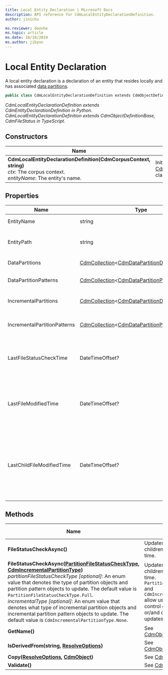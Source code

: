 ```yaml
---
title: Local Entity Declaration | Microsoft Docs
description: API reference for CdmLocalEntityDeclarationDefinition.
author: jinichu

ms.reviewer: deonhe 
ms.topic: article
ms.date: 10/18/2019
ms.author: jibyun
---
```


# Local Entity Declaration 

A local entity declaration is a declaration of an entity that resides locally and has associated [data partitions](datapartition.md).

```csharp
public class CdmLocalEntityDeclarationDefinition extends CdmObjectDefinitionBase, CdmEntityDeclarationDefinition
```
*CdmLocalEntityDeclarationDefinition extends CdmEntityDeclarationDefinition in Python.*<br/>
*CdmLocalEntityDeclarationDefinition extends CdmObjectDefinitionBase, CdmFileStatus in TypeScript.*

## Constructors
|Name|Description|
|---|---|
|**CdmLocalEntityDeclarationDefinition(CdmCorpusContext, string)**<br/>*ctx*: The corpus context.<br/>*entityName*: The entity's name.|Initializes a new instance of the [CdmLocalEntityDeclarationDefinition](localentitydeclaration.md) class.|

## Properties
|Name|Type|Description|SDK|
|---|---|---|---|
|EntityName|string|The entity's name.|1.0|
|EntityPath|string|The corpus path to the entity definition.|1.0|
|DataPartitions|[CdmCollection](collection.md)\<[CdmDataPartitionDefinition](datapartition.md)>|The data partitions.|1.0|
|DataPartitionPatterns|[CdmCollection](collection.md)\<[CdmDataPartitionPatternDefinition](datapartitionpattern.md)>|The data partition patterns.|1.0|
|IncrementalPartitions|[CdmCollection](collection.md)\<[CdmDataPartitionDefinition](datapartition.md)>|The incremental partitions.|1.6|
|IncrementalPartitionPatterns|[CdmCollection](collection.md)\<[CdmDataPartitionPatternDefinition](datapartitionpattern.md)>|The incremental partition patterns.|1.6|
|LastFileStatusCheckTime|DateTimeOffset?|The last time the modified time was checked for this file.|1.0|
|LastFileModifiedTime|DateTimeOffset?|The last time this file was modified according to the object model.|1.0|
|LastChildFileModifiedTime|DateTimeOffset?|The greatest last time reported by any of the children objects about their file status check times.|1.0|


## Methods
|Name|Description|Return Type|SDK|
|---|---|---|---|
|**FileStatusCheckAsync()**|Updates the object and its children, if any, with the current time.|Task|1.0|
|**FileStatusCheckAsync([PartitionFileStatusCheckType](partitionfilestatuscheckType.md), [CdmIncrementalPartitionType](cdmincrementalpartitiontype.md))**<br/>*partitionFileStatusCheckType [optional]*: An enum value that denotes the type of partition objects and partition pattern objects to update. The default value is `PartitionFileStatusCheckType.Full`. <br/>*incrementalType [optional]*: An enum value that denotes what type of incremental partition objects and incremental partition pattern objects to update. The default value is `CdmIncrementalPartitionType.None`.|Updates the object and its children, if any, with the current time. `PartitionFileStatusCheckType` and `CdmIncrementalPartitionType` allow users to have better control of which data partition or/and data partition pattern updates should be performed.|Task|1.6|
|**GetName()**|See [CdmObjectDefinition.GetName()](cdmobjectdefinition.md#methods).|string|1.0|
|**IsDerivedFrom(string, [ResolveOptions](../utilities/resolveoptions.md))**|See [CdmObject.IsDerivedFrom(...)](cdmobject.md#methods).|bool|1.0|
|**Copy([ResolveOptions](../utilities/resolveoptions.md), [CdmObject](cdmobject.md))**|See [CdmObject.Copy(...)](cdmobject.md#methods).|[CdmObject](cdmobject.md)|1.0|
|**Validate()**|See [CdmObject.Validate()](cdmobject.md#methods).|bool|1.0|
